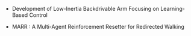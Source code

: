 - Development of Low-Inertia Backdrivable Arm Focusing on Learning-Based Control

- MARR : A Multi-Agent Reinforcement Resetter for Redirected Walking